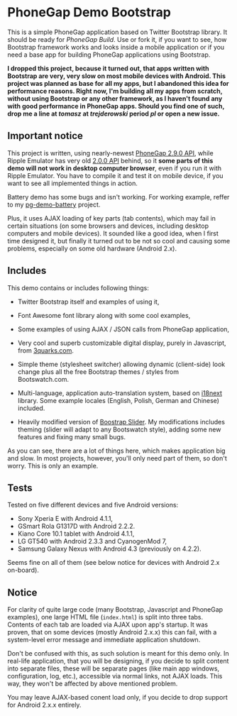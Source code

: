 PhoneGap Demo Bootstrap
=======================
This is a simple PhoneGap application based on Twitter Bootstrap library. It should be ready for _PhoneGap Build_. Use or fork it, if you want to see, how Bootstrap framework works and looks inside a mobile application or if you need a base app for building PhoneGap applications using Bootstrap.

**I dropped this project, because it turned out, that apps written with Bootstrap are very, very slow on most mobile devices with Android. This project was planned as base for all my apps, but I abandoned this idea for performance reasons. Right now, I'm building all my apps from scratch, without using Bootstrap or any other framework, as I haven't found any with good performance in PhoneGap apps. Should you find one of such, drop me a line at _tomasz_ at _trejderowski_ period _pl_ or open a new issue.**


Important notice
----------------
This project is written, using nearly-newest [PhoneGap 2.9.0 API](http://docs.phonegap.com/en/2.9.0/index.html), while Ripple Emulator has very old [2.0.0 API](http://docs.phonegap.com/en/2.0.0/index.html) behind, so it **some parts of this demo will not work in desktop computer browser**, even if you run it with Ripple Emulator. You have to compile it and test it on mobile device, if you want to see all implemented things in action.

Battery demo has some bugs and isn't working. For working example, reffer to my [pg-demo-battery](https://github.com/trejder/pg-demo-battery) project.

Plus, it uses AJAX loading of key parts (tab contents), which may fail in certain situations (on some browsers and devices, including desktop computers and mobile devices). It sounded like a good idea, when I first time designed it, but finally it turned out to be not so cool and causing some problems, especially on some old hardware (Android 2.x).


Includes
--------
This demo contains or includes following things:

* Twitter Bootstrap itself and examples of using it,

* Font Awesome font library along with some cool examples,

* Some examples of using AJAX / JSON calls from PhoneGap application,

* Very cool and superb customizable digital display, purely in Javascript, from [3quarks.com](http://www.3quarks.com/en/SegmentDisplay/index.html).

* Simple theme (stylesheet switcher) allowing dynamic (client-side) look change plus all the free Bootstrap themes / styles from Bootswatch.com.

* Multi-language, application auto-translation system, based on [i18next](http://i18next.com/) library. Some example locales (English, Polish, German and Chinese) included.

* Heavily modified version of [Boostrap Slider](http://www.eyecon.ro/bootstrap-slider/). My modifications includes theming (slider will adapt to any Bootswatch style), adding some new features and fixing many small bugs.

As you can see, there are a lot of things here, which makes application big and slow. In most projects, however, you'll only need part of them, so don't worry. This is only an example.


Tests
-----
Tested on five different devices and five Android versions:

- Sony Xperia E with Android 4.1.1,
- GSmart Rola G1317D with Android 2.2.2.
- Kiano Core 10.1 tablet with Android 4.1.1,
- LG GT540 with Android 2.3.3 and CyanogenMod 7,
- Samsung Galaxy Nexus with Android 4.3 (previously on 4.2.2).

Seems fine on all of them (see below notice for devices with Android 2.x on-board).


Notice
------
For clarity of quite large code (many Bootstrap, Javascript and PhoneGap examples), one large HTML file (`index.html`) is split into three tabs. Contents of each tab are loaded via AJAX upon app's startup. It was proven, that on some devices (mostly Android 2.x.x) this can fail, with a system-level error message and immediate application shutdown.

Don't be confused with this, as such solution is meant for this demo only. In real-life application, that you will be designing, if you decide to split content into separate files, these will be separate pages (like main app windows, configuration, log, etc.), accessible via normal links, not AJAX loads. This way, they won't be affected by above mentioned problem.

You may leave AJAX-based conent load only, if you decide to drop support for Android 2.x.x entirely.
